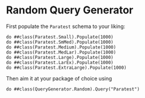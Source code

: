 # Random Query Generator


First populate the `Paratest` schema to your liking:
```ObjectScript
do ##class(Paratest.Small).Populate(1000)
do ##class(Paratest.SmMed).Populate(1000)
do ##class(Paratest.Medium).Populate(1000)
do ##class(Paratest.MedLar).Populate(1000)
do ##class(Paratest.Large).Populate(1000)
do ##class(Paratest.LarEx).Populate(1000)
do ##class(Paratest.ExtraLarge).Populate(1000)
```

Then aim it at your package of choice using
```ObjectScript
do ##class(QueryGenerator.Random).Query("Paratest")
```